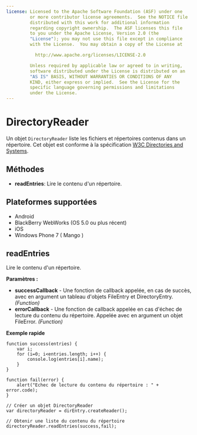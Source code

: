 ```yaml
---
license: Licensed to the Apache Software Foundation (ASF) under one
         or more contributor license agreements.  See the NOTICE file
         distributed with this work for additional information
         regarding copyright ownership.  The ASF licenses this file
         to you under the Apache License, Version 2.0 (the
         "License"); you may not use this file except in compliance
         with the License.  You may obtain a copy of the License at

           http://www.apache.org/licenses/LICENSE-2.0

         Unless required by applicable law or agreed to in writing,
         software distributed under the License is distributed on an
         "AS IS" BASIS, WITHOUT WARRANTIES OR CONDITIONS OF ANY
         KIND, either express or implied.  See the License for the
         specific language governing permissions and limitations
         under the License.
---
```


DirectoryReader
===============

Un objet `DirectoryReader` liste les fichiers et répertoires contenus dans un répertoire.  Cet objet est conforme à la spécification [W3C Directories and Systems](http://www.w3.org/TR/file-system-api/).

Méthodes
--------

- __readEntries__: Lire le contenu d'un répertoire. 


Plateformes supportées
----------------------

- Android
- BlackBerry WebWorks (OS 5.0 ou plus récent)
- iOS
- Windows Phone 7 ( Mango )

readEntries
-----------

Lire le contenu d'un répertoire. 

__Paramètres :__

- __successCallback__ - Une fonction de callback appelée, en cas de succès, avec en argument un tableau d'objets FileEntry et DirectoryEntry. _(Function)_
- __errorCallback__ - Une fonction de callback appelée en cas d'échec de lecture du contenu du répertoire.  Appelée avec en argument un objet FileError. _(Function)_

__Exemple rapide__
	
    function success(entries) {
        var i;
        for (i=0; i<entries.length; i++) {
            console.log(entries[i].name);
        }
    }

    function fail(error) {
        alert("Echec de lecture du contenu du répertoire : " + error.code);
    }

    // Créer un objet DirectoryReader
    var directoryReader = dirEntry.createReader();

    // Obtenir une liste du contenu du répertoire
    directoryReader.readEntries(success,fail);
